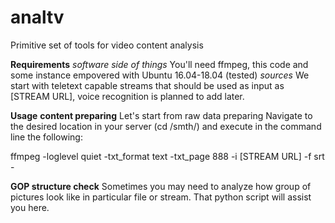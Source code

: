 # analtv
Primitive set of tools for video content analysis

**Requirements**
*software side of things* You'll need ffmpeg, this code and some instance empovered with Ubuntu 16.04-18.04 (tested)
*sources* We start with teletext capable streams that should be used as input as [STREAM URL], voice recognition is planned to add later.

**Usage**
**content preparing**
Let's start from raw data preparing
Navigate to the desired location in your server (cd /smth/) and execute in the command line the following:

ffmpeg -loglevel quiet -txt_format text -txt_page 888 -i [STREAM URL] -f srt -

**GOP structure check**
Sometimes you may need to analyze how group of pictures look like in particular file or stream.
That python script will assist you here.
